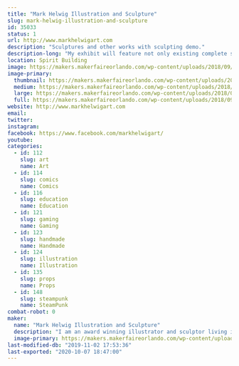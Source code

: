 ```yaml
---
title: "Mark Helwig Illustration and Sculpture"
slug: mark-helwig-illustration-and-sculpture
id: 35033
status: 1
url: http://www.markhelwigart.com
description: "Sculptures and other works with sculpting demo."
description-long: "My exhibit will feature not only existing complete sculptures, paintings and drawing but I will also be working on a sculpture through the show and answering questions during the demonstration."
location: Spirit Building
image: https://makers.makerfaireorlando.com/wp-content/uploads/2018/09/New-Sculptures-for-Dragon-Con-2018-914x1024.jpg
image-primary:
  thumbnail: https://makers.makerfaireorlando.com/wp-content/uploads/2018/09/New-Sculptures-for-Dragon-Con-2018-150x150.jpg
  medium: https://makers.makerfaireorlando.com/wp-content/uploads/2018/09/New-Sculptures-for-Dragon-Con-2018-268x300.jpg
  large: https://makers.makerfaireorlando.com/wp-content/uploads/2018/09/New-Sculptures-for-Dragon-Con-2018-914x1024.jpg
  full: https://makers.makerfaireorlando.com/wp-content/uploads/2018/09/New-Sculptures-for-Dragon-Con-2018.jpg
website: http://www.markhelwigart.com
email: 
twitter: 
instagram: 
facebook: https://www.facebook.com/markhelwigart/
youtube: 
categories:
  - id: 112
    slug: art
    name: Art
  - id: 114
    slug: comics
    name: Comics
  - id: 116
    slug: education
    name: Education
  - id: 121
    slug: gaming
    name: Gaming
  - id: 123
    slug: handmade
    name: Handmade
  - id: 124
    slug: illustration
    name: Illustration
  - id: 135
    slug: props
    name: Props
  - id: 148
    slug: steampunk
    name: SteamPunk
combat-robot: 0
maker:
  name: "Mark Helwig Illustration and Sculpture"
  description: "I am an award winning illustrator and sculptor living in the greater Orlando area. My specialization is fantasy and horror with a touch of the whimsical and a focus on character. I have won multiple awards at shows like Dragon Con and my clients range from small game companies to large publishers such as Oxford University press and private collectors all over the world."
  image-primary: https://makers.makerfaireorlando.com/wp-content/uploads/2018/09/Mark-Helwig-banner-1-1024x433.jpg
last-modified-db: "2019-11-02 17:53:36"
last-exported: "2020-10-07 18:47:00"
---
```


